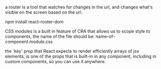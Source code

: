 a router is a tool that watches for changes in the url, and changes what's visible on the screen based on the url.

npm install react-router-dom

CSS modules is a built in feature of CRA that allows us to scope style to components, the name of the file should be: name-of-component.module.css

the 'key' prop that React expects to render efficiently arrays of jsx elements, is one of the props that is built-in in any component, including in custom components, so you can use it anywhere.
